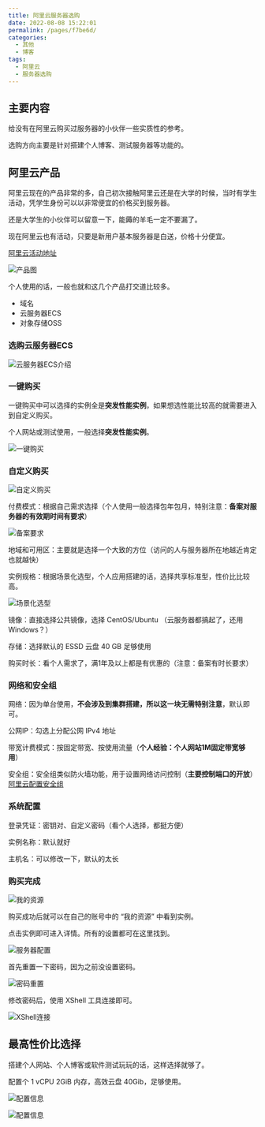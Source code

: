```yaml
---
title: 阿里云服务器选购
date: 2022-08-08 15:22:01
permalink: /pages/f7be6d/
categories:
  - 其他
  - 博客
tags:
  - 阿里云
  - 服务器选购
---
```


## 主要内容

给没有在阿里云购买过服务器的小伙伴一些实质性的参考。

选购方向主要是针对搭建个人博客、测试服务器等功能的。

<!-- more -->

## 阿里云产品

阿里云现在的产品非常的多，自己初次接触阿里云还是在大学的时候，当时有学生活动，凭学生身份可以以非常便宜的价格买到服务器。

还是大学生的小伙伴可以留意一下，能薅的羊毛一定不要漏了。

现在阿里云也有活动，只要是新用户基本服务器是白送，价格十分便宜。

[阿里云活动地址](https://www.aliyun.com/activity/ambassador/share-gift?userCode=7vm7lrah)

![产品图](https://rcbb-blog.oss-cn-guangzhou.aliyuncs.com/2021/06/image-20210601102641301-e2fdc3.png?x-oss-process=style/yuantu_shuiyin)

个人使用的话，一般也就和这几个产品打交道比较多。

* 域名
* 云服务器ECS
* 对象存储OSS

### 选购云服务器ECS

![云服务器ECS介绍](https://rcbb-blog.oss-cn-guangzhou.aliyuncs.com/2021/06/image-20210601102809615-d9c25e.png?x-oss-process=style/yuantu_shuiyin)

### 一键购买

一键购买中可以选择的实例全是**突发性能实例**，如果想选性能比较高的就需要进入到自定义购买。

个人网站或测试使用，一般选择**突发性能实例**。

![一键购买](https://rcbb-blog.oss-cn-guangzhou.aliyuncs.com/2021/06/image-20210601111238370-bd0501.png?x-oss-process=style/yuantu_shuiyin)

### 自定义购买

![自定义购买](https://rcbb-blog.oss-cn-guangzhou.aliyuncs.com/2021/06/image-20210601111138591-f026b2.png?x-oss-process=style/yuantu_shuiyin)

付费模式：根据自己需求选择（个人使用一般选择包年包月，特别注意：**备案对服务器的有效期时间有要求**）

![备案要求](https://rcbb-blog.oss-cn-guangzhou.aliyuncs.com/2021/06/image-20210601115032293-44862e.png?x-oss-process=style/yuantu_shuiyin)

地域和可用区：主要就是选择一个大致的方位（访问的人与服务器所在地越近肯定也就越快）

实例规格：根据场景化选型，个人应用搭建的话，选择共享标准型，性价比比较高。

![场景化选型](https://rcbb-blog.oss-cn-guangzhou.aliyuncs.com/2021/06/image-20210601111515108-a4de53.png?x-oss-process=style/yuantu_shuiyin)

镜像：直接选择公共镜像，选择 CentOS/Ubuntu （云服务器都搞起了，还用Windows？）

存储：选择默认的 ESSD 云盘 40 GB 足够使用

购买时长：看个人需求了，满1年及以上都是有优惠的（注意：备案有时长要求）

### 网络和安全组

网络：因为单台使用，**不会涉及到集群搭建，所以这一块无需特别注意**，默认即可。

公网IP：勾选上分配公网 IPv4 地址

带宽计费模式：按固定带宽、按使用流量（**个人经验：个人网站1M固定带宽够用**）

安全组：安全组类似防火墙功能，用于设置网络访问控制（**主要控制端口的开放**）
[阿里云配置安全组](https://rcbb.cc/pages/5a9b34/)  

### 系统配置

登录凭证：密钥对、自定义密码（看个人选择，都挺方便）

实例名称：默认就好

主机名：可以修改一下，默认的太长

### 购买完成

![我的资源](https://rcbb-blog.oss-cn-guangzhou.aliyuncs.com/2021/06/image-20210601115425932-c0ffe3.png?x-oss-process=style/yuantu_shuiyin)

购买成功后就可以在自己的账号中的 “我的资源” 中看到实例。

点击实例即可进入详情。所有的设置都可在这里找到。

![服务器配置](https://rcbb-blog.oss-cn-guangzhou.aliyuncs.com/2021/06/image-20210601115819367-6f97fc-f0b7d8.png?x-oss-process=style/yuantu_shuiyin)

首先重置一下密码，因为之前没设置密码。

![密码重置](https://rcbb-blog.oss-cn-guangzhou.aliyuncs.com/2021/06/image-20210601120034770-4a5163.png?x-oss-process=style/yuantu_shuiyin)

修改密码后，使用 XShell 工具连接即可。

![XShell连接](https://rcbb-blog.oss-cn-guangzhou.aliyuncs.com/2021/06/image-20210601133750302-86b388-ebd42b.png?x-oss-process=style/yuantu_shuiyin)

## 最高性价比选择

搭建个人网站、个人博客或软件测试玩玩的话，这样选择就够了。

配置个 1 vCPU 2GiB 内存，高效云盘 40Gib，足够使用。

![配置信息](https://rcbb-blog.oss-cn-guangzhou.aliyuncs.com/2021/06/image-20210602000803319-93af7f-981089.png?x-oss-process=style/yuantu_shuiyin)

![配置信息](https://rcbb-blog.oss-cn-guangzhou.aliyuncs.com/2021/06/image-20210602000939276-ecb072.png?x-oss-process=style/yuantu_shuiyin)

